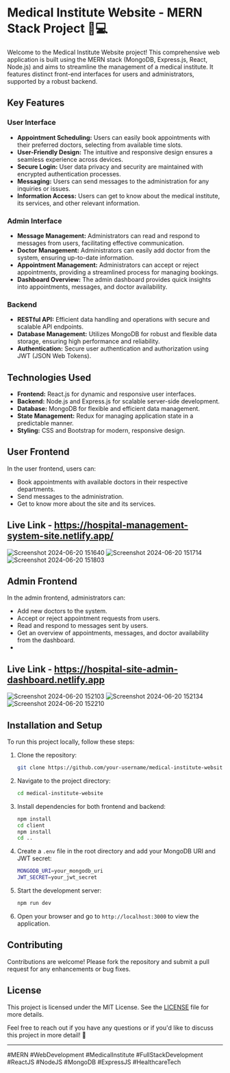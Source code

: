 # Medical Institute Website - MERN Stack Project 🏥💻

Welcome to the Medical Institute Website project! This comprehensive web application is built using the MERN stack (MongoDB, Express.js, React, Node.js) and aims to streamline the management of a medical institute. It features distinct front-end interfaces for users and administrators, supported by a robust backend.

## Key Features

### User Interface
- **Appointment Scheduling:** Users can easily book appointments with their preferred doctors, selecting from available time slots.
- **User-Friendly Design:** The intuitive and responsive design ensures a seamless experience across devices.
- **Secure Login:** User data privacy and security are maintained with encrypted authentication processes.
- **Messaging:** Users can send messages to the administration for any inquiries or issues.
- **Information Access:** Users can get to know about the medical institute, its services, and other relevant information.

### Admin Interface
- **Message Management:** Administrators can read and respond to messages from users, facilitating effective communication.
- **Doctor Management:** Administrators can easily add doctor from the system, ensuring up-to-date information.
- **Appointment Management:** Administrators can accept or reject appointments, providing a streamlined process for managing bookings.
- **Dashboard Overview:** The admin dashboard provides quick insights into appointments, messages, and doctor availability.

### Backend
- **RESTful API:** Efficient data handling and operations with secure and scalable API endpoints.
- **Database Management:** Utilizes MongoDB for robust and flexible data storage, ensuring high performance and reliability.
- **Authentication:** Secure user authentication and authorization using JWT (JSON Web Tokens).

## Technologies Used
- **Frontend:** React.js for dynamic and responsive user interfaces.
- **Backend:** Node.js and Express.js for scalable server-side development.
- **Database:** MongoDB for flexible and efficient data management.
- **State Management:** Redux for managing application state in a predictable manner.
- **Styling:** CSS and Bootstrap for modern, responsive design.

## User Frontend
In the user frontend, users can:
- Book appointments with available doctors in their respective departments.
- Send messages to the administration.
- Get to know more about the site and its services.

## Live Link - https://hospital-management-system-site.netlify.app/

![Screenshot 2024-06-20 151640](https://github.com/ankitgupta143/Hospital-Management-System/assets/114281117/8cef943a-a463-403a-b5cf-02998116c13c)
![Screenshot 2024-06-20 151714](https://github.com/ankitgupta143/Hospital-Management-System/assets/114281117/262a734e-9917-4085-a0d9-0d0fb193557c)
![Screenshot 2024-06-20 151803](https://github.com/ankitgupta143/Hospital-Management-System/assets/114281117/8e5b7415-9350-4c7e-99ef-a32dbb1e2d92)


## Admin Frontend
In the admin frontend, administrators can:
- Add new doctors to the system.
- Accept or reject appointment requests from users.
- Read and respond to messages sent by users.
- Get an overview of appointments, messages, and doctor availability from the dashboard.
- 
## Live Link - https://hospital-site-admin-dashboard.netlify.app
  
![Screenshot 2024-06-20 152103](https://github.com/ankitgupta143/Hospital-Management-System/assets/114281117/ae52e35c-23bd-4231-8ab1-1f73e1fc9f15)
![Screenshot 2024-06-20 152134](https://github.com/ankitgupta143/Hospital-Management-System/assets/114281117/705061af-caeb-4f80-bbe8-125008bb1eef)
![Screenshot 2024-06-20 152210](https://github.com/ankitgupta143/Hospital-Management-System/assets/114281117/10d1461e-8ffa-4a38-a25e-a887605f4c1d)


## Installation and Setup
To run this project locally, follow these steps:

1. Clone the repository:
    ```sh
    git clone https://github.com/your-username/medical-institute-website.git
    ```

2. Navigate to the project directory:
    ```sh
    cd medical-institute-website
    ```

3. Install dependencies for both frontend and backend:
    ```sh
    npm install
    cd client
    npm install
    cd ..
    ```

4. Create a `.env` file in the root directory and add your MongoDB URI and JWT secret:
    ```sh
    MONGODB_URI=your_mongodb_uri
    JWT_SECRET=your_jwt_secret
    ```

5. Start the development server:
    ```sh
    npm run dev
    ```

6. Open your browser and go to `http://localhost:3000` to view the application.

## Contributing
Contributions are welcome! Please fork the repository and submit a pull request for any enhancements or bug fixes.

## License
This project is licensed under the MIT License. See the [LICENSE](LICENSE) file for more details.

Feel free to reach out if you have any questions or if you'd like to discuss this project in more detail! 🚀

---

#MERN #WebDevelopment #MedicalInstitute #FullStackDevelopment #ReactJS #NodeJS #MongoDB #ExpressJS #HealthcareTech
